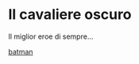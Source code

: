 <html lang="it">
    <head>
        <meta charset="utf-8"/>
    </head>
    <body>
        <h1>Il cavaliere oscuro</h1>
        <p>
           Il miglior eroe di sempre... 
        </p>
        <a href="https://Marc0-7.github.io/IlCavaliereOscuro/">batman</a>
    </body>
</html>
